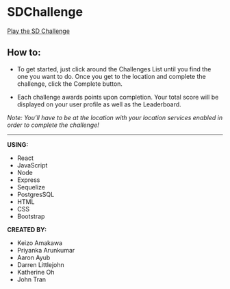 # SDChallenge

[Play the SD Challenge](https://sdchallenge.herokuapp.com)
## How to:
* To get started, just click around the Challenges List until you find the one you want to do. Once you get to the location and complete the challenge, click the Complete button.

* Each challenge awards points upon completion. Your total score will be displayed on your user profile as well as the Leaderboard.

*Note: You’ll have to be at the location with your location services enabled in order to complete the challenge!*

---
**USING:**
* React 
* JavaScript 
* Node 
* Express 
* Sequelize 
* PostgresSQL 
* HTML
* CSS 
* Bootstrap

**CREATED BY:**
* Keizo Amakawa
* Priyanka Arunkumar
* Aaron Ayub
* Darren Littlejohn
* Katherine Oh
* John Tran


